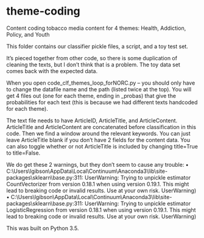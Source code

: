 # theme-coding
Content coding tobacco media content for 4 themes: Health, Addiction, Policy, and Youth

This folder contains our classifier pickle files, a script, and a toy test set.

It’s pieced together from other code, so there is some duplication of cleaning the texts, but I don’t think that is a problem. The toy data set comes back with the expected data.

When you open code_clf_themes_loop_forNORC.py – you should only have to change the datafile name and the path (listed twice at the top). You will get 4 files out (one for each theme, ending in _probas) that give the probabilities for each text (this is because we had different texts handcoded for each theme).

The text file needs to have ArticleID, ArticleTitle, and ArticleContent. ArticleTitle and ArticleContent are concatenated before classification in this code. Then we find a window around the relevant keywords. You can just leave ArticleTitle blank if you don’t have 2 fields for the content data. You can also toggle whether or not ArticleTitle is included by changing title=True to title=False.

We do get these 2 warnings, but they don’t seem to cause any trouble:
•	C:\Users\lgibson\AppData\Local\Continuum\Anaconda3\lib\site-packages\sklearn\base.py:311: UserWarning: Trying to unpickle estimator CountVectorizer from version 0.18.1 when using version 0.19.1. This might lead to breaking code or invalid results. Use at your own risk. UserWarning)
•	C:\Users\lgibson\AppData\Local\Continuum\Anaconda3\lib\site-packages\sklearn\base.py:311: UserWarning: Trying to unpickle estimator LogisticRegression from version 0.18.1 when using version 0.19.1. This might lead to breaking code or invalid results. Use at your own risk. UserWarning)

This was built on Python 3.5. 
